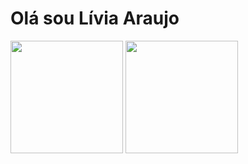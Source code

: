 # Olá sou Lívia Araujo

<div>
  <img height="180em" src="https://github-readme-stats.vercel.app/api?username=liviatec&show_icons=true&theme=radical"/>
  <img height="180em" src="https://github-readme-stats.vercel.app/api/top-langs/?username=liviatec&theme=dracula&layout=compact"/>
</div>
